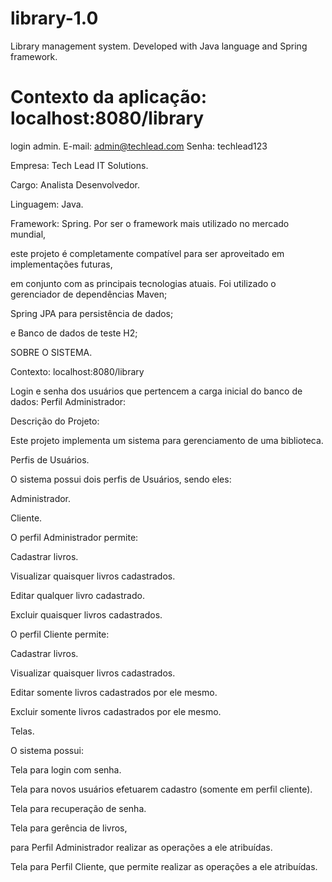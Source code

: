 # library-1.0
Library management system. Developed with Java language and Spring framework.

# Contexto da aplicação: localhost:8080/library

login admin.
E-mail: admin@techlead.com
Senha: techlead123

Empresa: Tech Lead IT Solutions.

Cargo: Analista Desenvolvedor.

Linguagem: Java.

Framework: Spring. Por ser o framework mais utilizado no mercado mundial,

este projeto é completamente compatível para ser aproveitado em implementações futuras,

em conjunto com as principais tecnologias atuais. Foi utilizado o gerenciador de dependências Maven; 

Spring JPA para persistência de dados; 

e Banco de dados de teste H2;

SOBRE O SISTEMA.

Contexto: localhost:8080/library

Login e senha dos usuários que pertencem a carga inicial do banco de dados: Perfil Administrador: 

Descrição do Projeto: 

Este projeto implementa um sistema para gerenciamento de uma biblioteca.

Perfis de Usuários. 

O sistema possui dois perfis de Usuários, sendo eles:

Administrador. 

Cliente. 

O perfil Administrador permite:

Cadastrar livros. 

Visualizar quaisquer livros cadastrados. 

Editar qualquer livro cadastrado. 

Excluir quaisquer livros cadastrados. 

O perfil Cliente permite:

Cadastrar livros. 

Visualizar quaisquer livros cadastrados. 

Editar somente livros cadastrados por ele mesmo. 

Excluir somente livros cadastrados por ele mesmo.

Telas. 

O sistema possui:

Tela para login com senha. 

Tela para novos usuários efetuarem cadastro (somente em perfil cliente). 

Tela para recuperação de senha. 

Tela para gerência de livros, 

para Perfil Administrador realizar as operações a ele atribuídas. 

Tela para Perfil Cliente, que permite realizar as operações a ele atribuídas.

